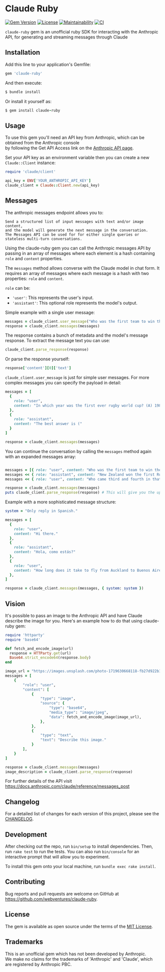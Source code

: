 # Claude Ruby

[![Gem Version](https://badge.fury.io/rb/claude-ruby.svg)](https://badge.fury.io/rb/claude-ruby) [![License](https://img.shields.io/badge/License-MIT-yellow.svg)](https://opensource.org/licenses/MIT) [![Maintainability](https://api.codeclimate.com/v1/badges/08c7e7b58e9fbe7156eb/maintainability)](https://codeclimate.com/github/webventures/claude-ruby/maintainability) [![CI](https://github.com/webventures/claude-ruby/actions/workflows/ci.yml/badge.svg?branch=main)](https://github.com/webventures/claude-ruby/actions/workflows/ci.yml)

`claude-ruby` gem is an unofficial ruby SDK for interacting with the Anthropic API, for generating and streaming messages through Claude

## Installation

Add this line to your application's Gemfile:

```ruby
gem 'claude-ruby'
```

And then execute:

```ruby
$ bundle install
```

Or install it yourself as:

```ruby
$ gem install claude-ruby
```

## Usage

To use this gem you'll need an API key from Anthropic, which can be obtained from the Anthropic console  
by following the Get API Access link on the [Anthropic API page](https://www.anthropic.com/api).

Set your API key as an environment variable then you can create a new `Claude::Client` instance:

```ruby
require 'claude/client'

api_key = ENV['YOUR_ANTHROPIC_API_KEY']
claude_client = Claude::Client.new(api_key)
```

## Messages

The anthropic messages endpoint allows you to: 
```
Send a structured list of input messages with text and/or image content, 
and the model will generate the next message in the conversation.
The Messages API can be used for for either single queries or stateless multi-turn conversations.
```

Using the claude-ruby gem you can call the Anthropic messages API by passing in an array of messages
where each element is a hash containing `role` and `content` properties.

The `messages` method allows converse with the Claude model in chat form. 
It requires an array of messages where each message is a hash with two properties: `role` and `content`.

`role` can be: 
- `'user'`: This represents the user's input. 
- `'assistant'`: This optional role represents the model's output.

Simple example with a single user message:

```ruby
messages = claude_client.user_message("Who was the first team to win the rugby world cup?")
response = claude_client.messages(messages)
```

The response contains a bunch of metadata and the model's message response.
To extract the message text you can use:

```ruby
claude_client.parse_response(response)
```

Or parse the response yourself:

```ruby
response['content'][0]['text']
```

```claude_client.user_message``` is just for simple user messages. For more complex messages you can specify the payload in detail:

```ruby
messages = [
  {
    role: "user",
    content: "In which year was the first ever rugby world cup? (A) 1983 (B) 1987 (C) 1991"
  },
  {
    role: "assistant",
    content: "The best answer is ("
  }
]

response = claude_client.messages(messages)
```


You can continue the conversation by calling the `messages` method again with an expanded messages array:

```ruby

messages = [{ role: "user", content: "Who was the first team to win the rugby world cup?" }]
messages << { role: "assistant", content: "New Zealand won the first Rugby World Cup in 1987" }
messages << { role: "user", content: "Who came third and fourth in that competition?" }

response = claude_client.messages(messages)
puts claude_client.parse_response(response) # This will give you the updated message
```

Example with a more sophisticated message structure:

```ruby
system = "Only reply in Spanish."

messages = [
  {
    role: "user",
    content: "Hi there."
  },
  {
    role: "assistant",
    content: "Hola, como estás?"
  },
  {
    role: "user",
    content: "How long does it take to fly from Auckland to Buenos Aires?"
  },
]

response = claude_client.messages(messages, { system: system })
```

## Vision

It's possible to pass an image to the Anthropic API and have Claude describe the image for you.
Here's an example how to do that using claude-ruby gem:

```ruby
require 'httparty'
require 'base64'

def fetch_and_encode_image(url)
  response = HTTParty.get(url)
  Base64.strict_encode64(response.body)
end

image_url = "https://images.unsplash.com/photo-1719630668118-fb27d922b165?ixid=M3wxMjA3fDB8MHxwaG90by1wYWdlfHx8fGVufDB8fHx8fA%3D%3D&fm=jpg&fit=crop&w=1080&q=80&fit=max"
messages = [
    {
        "role": "user",
        "content": [
            {
                "type": "image",
                "source": {
                    "type": "base64",
                    "media_type": "image/jpeg",
                    "data": fetch_and_encode_image(image_url),
                },
            },
            {
                "type": "text",
                "text": "Describe this image."
            }
        ],
    }
]

response = claude_client.messages(messages)
image_description = claude_client.parse_response(response)
```

For further details of the API visit https://docs.anthropic.com/claude/reference/messages_post

## Changelog

For a detailed list of changes for each version of this project, please see the [CHANGELOG](CHANGELOG.md).

## Development

After checking out the repo, run `bin/setup` to install dependencies. Then, run `rake test` to run the tests. You can also run `bin/console` for an interactive prompt that will allow you to experiment.

To install this gem onto your local machine, run `bundle exec rake install`.

## Contributing

Bug reports and pull requests are welcome on GitHub at https://github.com/webventures/claude-ruby.

## License

The gem is available as open source under the terms of the [MIT License](https://opensource.org/licenses/MIT).

## Trademarks

This is an unofficial gem which has not been developed by Anthropic.  
We make no claims for the trademarks of 'Anthropic' and 'Claude', which are registered by Anthropic PBC. 